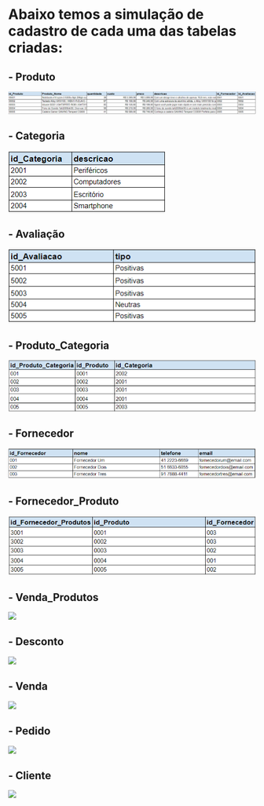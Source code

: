 # Abaixo temos a simulação de cadastro de cada uma das tabelas criadas:

## - Produto

![](https://github.com/uni9weslley/projeto_felipe/blob/main/Modelagem%20de%20dados/Simulação%20de%20Cadastro/produto.png)

## - Categoria

![](https://github.com/uni9weslley/projeto_felipe/blob/main/Modelagem%20de%20dados/Simulação%20de%20Cadastro/categoria.png)

## - Avaliação 

![](https://github.com/uni9weslley/projeto_felipe/blob/main/Modelagem%20de%20dados/Simulação%20de%20Cadastro/avaliação.png)

## - Produto_Categoria

![](https://github.com/uni9weslley/projeto_felipe/blob/main/Modelagem%20de%20dados/Simulação%20de%20Cadastro/produto_categoria.png)

## - Fornecedor

![](https://github.com/uni9weslley/projeto_felipe/blob/main/Modelagem%20de%20dados/Simulação%20de%20Cadastro/fornecedor.png)

## - Fornecedor_Produto

![](https://github.com/uni9weslley/projeto_felipe/blob/main/Modelagem%20de%20dados/Simulação%20de%20Cadastro/fornecedor_produto.png)

## - Venda_Produtos

![](https://github.com/uni9weslley/projeto_felipe/blob/main/Modelagem%20de%20dados/Dicionário%20de%20dados/Venda_produto.png)

## - Desconto

![](https://github.com/uni9weslley/projeto_felipe/blob/main/Modelagem%20de%20dados/Dicionário%20de%20dados/Desconto.png)

## - Venda

![](https://github.com/uni9weslley/projeto_felipe/blob/main/Modelagem%20de%20dados/Dicionário%20de%20dados/Venda.png)

## - Pedido

![](https://github.com/uni9weslley/projeto_felipe/blob/main/Modelagem%20de%20dados/Dicionário%20de%20dados/Pedido.png)

## - Cliente

![](https://github.com/uni9weslley/projeto_felipe/blob/main/Modelagem%20de%20dados/Dicionário%20de%20dados/Cliente.png)
